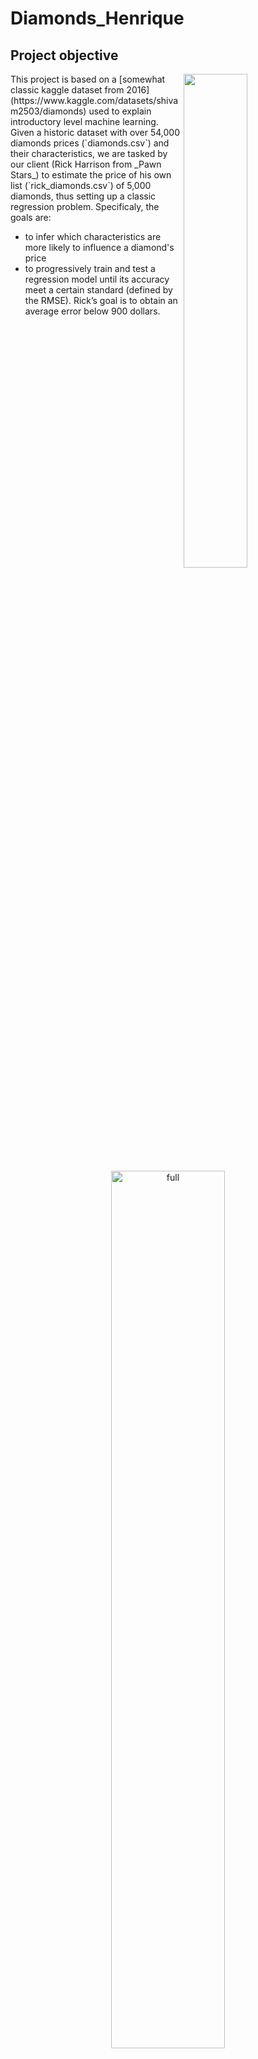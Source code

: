 # Diamonds_Henrique


## Project objective

<img src="images/diamonds.jpg" align="right" width="45%"/>
This project is based on a [somewhat classic kaggle dataset from 2016](https://www.kaggle.com/datasets/shivam2503/diamonds) used to explain introductory level machine learning.
Given a historic dataset with over 54,000 diamonds prices (`diamonds.csv`) and their characteristics, we are tasked by our client (Rick Harrison from _Pawn Stars_) to estimate the price of his own list (`rick_diamonds.csv`)
of 5,000 diamonds, thus setting up a classic regression problem. Specificaly, the goals are:


- to infer which characteristics are more likely to influence a diamond's price
- to progressively train and test a regression model until its accuracy meet a certain standard (defined by the RMSE). Rick’s goal is to obtain an average error below 900 dollars.


<p align="center"><img src="images/challenge_objectives.png" alt="full"  width="60%"></p>

---

## Technologies
- Python 3.8.3
	- Pandas 1.4.4
	- Numpy 1.20.3
	- Pycaret 2.3.10
	- Seaborn 0.11.2
	- Matplotlib 3.5.3
	- SQLAlchemy 1.4.42
	- Scikit-learn 1.1

---

## Dataset Description and Inspection:

The list of diamonds contains the following information:

- carat (0.2-5.01): The carat is the diamond’s physical weight measured in metric carats. One carat equals 0.20 gram and is subdivided into 100 points.
- cut (Fair, Good, Very Good, Premium, Ideal): The quality of the cut. The more precise the diamond is cut, the more captivating the diamond is to the eye thus of high grade.
- color (from J (worst) to D (best)): The colour of gem-quality diamonds occurs in many hues. In the range from colourless to light yellow or light brown. Colourless diamonds are the rarest. Other natural colours (blue, red, pink for example) are known as "fancy,” and their colour grading is different than from white colorless diamonds.
- clarity (I1 (worst), SI2, SI1, VS2, VS1, VVS2, VVS1, IF (best)): Diamonds can have internal characteristics known as inclusions or external characteristics known as blemishes. Diamonds without inclusions or blemishes are rare; however, most characteristics can only be seen with magnification.
- depth (43-79): It is the total depth percentage which equals to z / mean(x, y) = 2 * z / (x + y). The depth of the diamond is its height (in millimetres) measured from the culet (bottom tip) to the table (flat, top surface) as referred in the labelled diagram above.
- table (43-95): It is the width of the top of the diamond relative to widest point. It gives diamond stunning fire and brilliance by reflecting lights to all directions which when seen by an observer, seems lustrous.
- price ($$326 - $18826): It is the price of the diamond in US dollars. It is our very target column in the dataset.
- x (0 - 10.74): Length of the diamond (in mm)
- y (0 - 58.9): Width of the diamond (in mm)
- z (0 - 31.8): Depth of the diamond (in mm)

<p align="center"><img src="images/diamonds.jfif" alt="fuller"  width="60%"></p>

The dataset itself doesn't need any cleaning other than the removal of a few lines where dimensions (y or x) are set to zero, which is physically impossible.

- A first modelling atempt will be performed by exploring the relationship between price and the physical dimensions of the diamonds. An Univariate Analysis for statistical description yields

|       |        carat |        depth |        table |        price |            x |            y |            z |
|------:|-------------:|-------------:|-------------:|-------------:|-------------:|-------------:|-------------:|
| count | 48940.000000 | 48940.000000 | 48940.000000 | 48940.000000 | 48940.000000 | 48940.000000 | 48940.000000 |
|  mean |     0.797817 |    61.751931 |    57.451161 |  3934.409644 |     5.730712 |     5.734333 |     3.538648 |
|   std |     0.474126 |     1.430026 |     2.233450 |  3989.333861 |     1.121920 |     1.145344 |     0.706817 |
|   min |     0.200000 |    43.000000 |    43.000000 |   326.000000 |     0.000000 |     0.000000 |     0.000000 |
|   25% |     0.400000 |    61.000000 |    56.000000 |   949.000000 |     4.710000 |     4.720000 |     2.910000 |
|   50% |     0.700000 |    61.800000 |    57.000000 |  2401.000000 |     5.690000 |     5.710000 |     3.520000 |
|   75% |     1.040000 |    62.500000 |    59.000000 |  5331.250000 |     6.540000 |     6.540000 |     4.040000 |
|   max |     5.010000 |    79.000000 |    95.000000 | 18823.000000 |    10.740000 |    58.900000 |    31.800000 |

- "Price", as expected, is skewed. There are few diamonds which are worth too much and a lot of diamonds with reasonably small prices.

<p align="center"><img src="images/prices.png" alt="prices"  width="100%"></p>

Bivariate Analysis: a first tentative step is to analyze the correlation matrix between the variables, which yields:

<p align="center">

|       |    carat |     depth |     table |     price |         x |         y |        z |
|------:|---------:|----------:|----------:|----------:|----------:|----------:|---------:|
| carat | 1.000000 |  0.027074 |  0.181688 |  0.922186 |  0.975152 |  0.949687 | 0.951824 |
| depth | 0.027074 |  1.000000 | -0.297123 | -0.012037 | -0.025858 | -0.029903 | 0.094344 |
| table | 0.181688 | -0.297123 |  1.000000 |  0.127832 |  0.195367 |  0.183362 | 0.150646 |
| price | 0.922186 | -0.012037 |  0.127832 |  1.000000 |  0.885019 |  0.864059 | 0.860247 |
|     x | 0.975152 | -0.025858 |  0.195367 |  0.885019 |  1.000000 |  0.972447 | 0.969336 |
|     y | 0.949687 | -0.029903 |  0.183362 |  0.864059 |  0.972447 |  1.000000 | 0.948768 |
|     z | 0.951824 |  0.094344 |  0.150646 |  0.860247 |  0.969336 |  0.948768 | 1.000000 |

</p>

Which can also be visualized as a heatmap of correlations:

<p align="center"><img src="images/heatmap.png" alt="heat"  width="75%"></p>

The price of a diamond has a direct correlation with its dimensions (and hence with the carat, since the weight of the diamonds is itself a function of its dimensions). It is not a straight linear correlation but an exponential one.
There are other relevant features which also influence its price, such as color, clarity and cut. A pairplot of these attributes can be useful in inspecting these relations:

<p align="center"><img src="images/output.png" alt="pp"  width="75%"></p>

---

## Modelling



---

## Steps
1 - Price predicted as the mean of prices from diamonds.csv(3980)


2 - Price predicted using carat as the only variable from diamonds.csv(1605)


3 - Price predicted using carat and depth variables from diamonds.csv(1598)


4 - Price predicted using carat and table variables from diamonds.csv(1595)


5 - Price predicted using carat,table and depth variables from diamonds.csv(1583)


6 - Price predicted using carat,table,depth and clarity variables from diamonds.csv(1217); Cut does not seen to influence the model


7 - Price predicted using carat,table,depth, clarity and color variables from diamonds.csv(987); Cut does not seen to influence the model


8 - Price predicted using carat,table,depth,x, clarity and color variables from diamonds.csv(709); Cut does not seen to influence the model


X was the missing piece in this linear regression model


9 - Price predicted using carat,table,depth,x, clarity , color and cut(grouped by Fair and Good) variables from diamonds.csv(688)

---

# Conclusion
Using most of the data of the original DataFrame significantly improved the preciseness of the model.